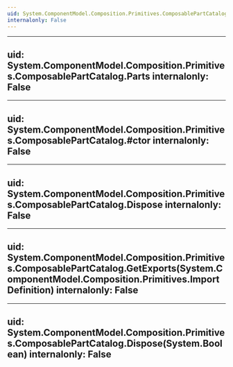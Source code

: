 ```yaml
---
uid: System.ComponentModel.Composition.Primitives.ComposablePartCatalog
internalonly: False
---
```


---
uid: System.ComponentModel.Composition.Primitives.ComposablePartCatalog.Parts
internalonly: False
---

---
uid: System.ComponentModel.Composition.Primitives.ComposablePartCatalog.#ctor
internalonly: False
---

---
uid: System.ComponentModel.Composition.Primitives.ComposablePartCatalog.Dispose
internalonly: False
---

---
uid: System.ComponentModel.Composition.Primitives.ComposablePartCatalog.GetExports(System.ComponentModel.Composition.Primitives.ImportDefinition)
internalonly: False
---

---
uid: System.ComponentModel.Composition.Primitives.ComposablePartCatalog.Dispose(System.Boolean)
internalonly: False
---
